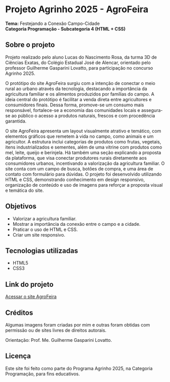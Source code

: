 # Projeto Agrinho 2025 - AgroFeira

**Tema:** Festejando a Conexão Campo-Cidade  
**Categoria Programação - Subcategoria 4 (HTML + CSS)**

## Sobre o projeto

Projeto realizado pelo aluno Lucas do Nascimento Rosa, da turma 3D de Ciências Exatas, do Colégio Estadual José de Alencar, orientado pelo professor Guilherme Gasparini Lovatto, para participação no concurso Agrinho 2025.

O protótipo do site AgroFeira surgiu com a intenção de conectar o meio rural ao urbano através da tecnologia, destacando a importância da agricultura familiar e os alimentos produzidos por famílias do campo.
A ideia central do protótipo é facilitar a venda direta entre agricultores e consumidores finais. Dessa forma, promove-se um consumo mais responsável, fortalece-se a economia das comunidades locais e assegura-se ao público o acesso a produtos naturais, frescos e com procedência garantida.

O site AgroFeira apresenta um layout visualmente atrativo e temático, com elementos gráficos que remetem à vida no campo, como animais e um agricultor. A estrutura inclui categorias de produtos como frutas, vegetais, itens industrializados e sementes, além de uma vitrine com produtos como mel, leite, queijo e berinjela.
Há também uma seção explicando a proposta da plataforma, que visa conectar produtores rurais diretamente aos consumidores urbanos, incentivando a valorização da agricultura familiar. O site conta com um campo de busca, botões de compra, e uma área de contato com formulário para dúvidas.
O projeto foi desenvolvido utilizando HTML e CSS, demonstrando conhecimento em design responsivo, organização de conteúdo e uso de imagens para reforçar a proposta visual e temática do site.


## Objetivos

- Valorizar a agricultura familiar.
- Mostrar a importância da conexão entre o campo e a cidade.
- Praticar o uso de HTML e CSS.
- Criar um site responsivo.

## Tecnologias utilizadas

- HTML5  
- CSS3  

## Link do projeto

[Acessar o site AgroFeira](https://lucasrosa6.github.io/Projeto-Agrinho-2025-AgroFeira/)

## Créditos
 
Algumas imagens foram criadas por mim e outras foram obtidas com permissão ou de sites livres de direitos autorais.

Orientação: Prof. Me. Guilherme Gasparini Lovatto.

## Licença

Este site foi feito como parte do Programa Agrinho 2025, na Categoria Programação, para fins educativos.


